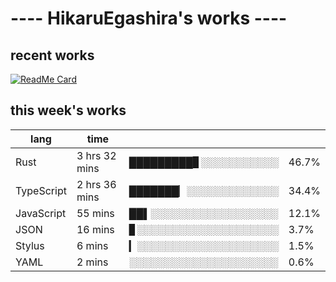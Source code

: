 # ---- HikaruEgashira's works ----

## recent works

[![ReadMe Card](https://github-readme-stats.vercel.app/api/pin/?username=twin-te&repo=twinte-front)](https://github.com/twin-te/twinte-front)

## this week's works

| lang        | time           |                       |        |
| ----------- | -------------- | --------------------- | ------ |
| Rust        | 3 hrs 32 mins  | █████████▊░░░░░░░░░░░ |  46.7% |
| TypeScript  | 2 hrs 36 mins  | ███████▏░░░░░░░░░░░░░ |  34.4% |
| JavaScript  | 55 mins        | ██▌░░░░░░░░░░░░░░░░░░ |  12.1% |
| JSON        | 16 mins        | ▊░░░░░░░░░░░░░░░░░░░░ |   3.7% |
| Stylus      | 6 mins         | ▎░░░░░░░░░░░░░░░░░░░░ |   1.5% |
| YAML        | 2 mins         | ░░░░░░░░░░░░░░░░░░░░░ |   0.6% |
